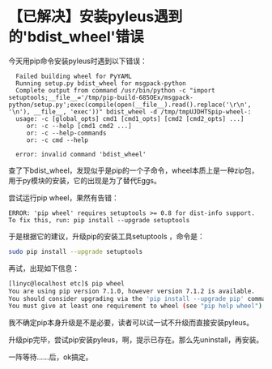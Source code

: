 # 【已解决】安装pyleus遇到的'bdist_wheel'错误​

今天用pip命令安装pyleus时遇到以下错误：
```
  Failed building wheel for PyYAML
  Running setup.py bdist_wheel for msgpack-python
  Complete output from command /usr/bin/python -c "import setuptools;__file__='/tmp/pip-build-685OEx/msgpack-python/setup.py';exec(compile(open(__file__).read().replace('\r\n', '\n'), __file__, 'exec'))" bdist_wheel -d /tmp/tmpUJDHTSpip-wheel-:
  usage: -c [global_opts] cmd1 [cmd1_opts] [cmd2 [cmd2_opts] ...]
     or: -c --help [cmd1 cmd2 ...]
     or: -c --help-commands
     or: -c cmd --help
 
  error: invalid command 'bdist_wheel'
```

查了下bdist_wheel，发现似乎是pip的一个子命令，wheel本质上是一种zip包，用于py模块的安装，它的出现是为了替代Eggs。

尝试运行pip wheel，果然有告错：
```
ERROR: 'pip wheel' requires setuptools >= 0.8 for dist-info support. To fix this, run: pip install --upgrade setuptools
```

于是根据它的建议，升级pip的安装工具setuptools ，命令是：

```bash
sudo pip install --upgrade setuptools
```


再试，出现如下信息：


```bash
[linyc@localhost etc]$ pip wheel
You are using pip version 7.1.0, however version 7.1.2 is available.
You should consider upgrading via the 'pip install --upgrade pip' command.
You must give at least one requirement to wheel (see "pip help wheel")
```

我不确定pip本身升级是不是必要，读者可以试一试不升级而直接安装pyleus。

升级pip完毕，尝试pip安装pyleus，啊，提示已存在。那么先uninstall，再安装。

一阵等待……后，ok搞定。
